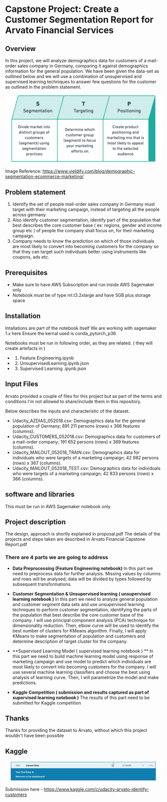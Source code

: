 # Capstone Project: Create a Customer Segmentation Report for Arvato Financial Services
## Overview
In this project, we will analyze demographics data for customers of a mail-order sales company in Germany, comparing it against demographics information for the general population. 
We have been given the data-set as outlined below and we will use a combination of unsupervised and supervised learning techniques to answer few questions for the customer as outlined in the problem statement.

![segmentation-targeting-positioning](segmentation-targeting-positioning.jpg)

Image Reference: https://www.yieldify.com/blog/demographic-segmentation-ecommerce-marketing/



## Problem statement
1. Identify the set of people mail-order sales company in Germany must target with their marketing campaign, instead of targeting all the people across germany.
1. Also identify customer segmentation, identify part of the population that best describes the core customer base ( ex: regions, gender and income group etc ) of people the company shall focus on, for their marketing campaign.
1. Company needs to know the prediction on which of those individuals are most likely to convert into becoming customers for the company so that they can target such individuals better using instruments like coupons, ads etc.

## Prerequisites
* Make sure to have AWS Subscription and run inside AWS Sagemaker only
* Notebook must be of type ml.t3.2xlarge and have 5GB plus storage space


## Installation
Intallations are part of the notebook itself
We are working with sagemaker 1.x here
Ensure the kernal used is conda_pytorch_p36

Notebooks must be run in following order, as they are related. ( they will create artefacts in )
* 1. Feature Engineering.ipynb
* 2. UnsupervisedLearning.ipynb.json
* 3. Supervised Learning .ipynb.json

## Input Files
Arvato provided a couple of files for this project but as part of the terms and conditions I'm not allowed to share/include them in this repository.

Below describes the inputs and characteristic of the dataset.
* Udacity_AZDIAS_052018.csv: Demographics data for the general population of Germany; 891 211 persons (rows) x 366 features (columns).
* Udacity_CUSTOMERS_052018.csv: Demographics data for customers of a mail-order company; 191 652 persons (rows) x 369 features (columns).
* Udacity_MAILOUT_052018_TRAIN.csv: Demographics data for individuals who were targets of a marketing campaign; 42 982 persons (rows) x 367 (columns).
* Udacity_MAILOUT_052018_TEST.csv: Demographics data for individuals who were targets of a marketing campaign; 42 833 persons (rows) x 366 (columns).

## software and libraries 
This must be run in AWS Sagemaker notebook only

## Project description
The design, approach is shortly explained in proposal.pdf
The details of the projects and steps taken are described in Arvato Financial Capstone Report.pdf

### There are 4 parts we are going to address
* **Data Preprocessing (Feature Engineering notebook)**
In this part we need to preprocess data for further analysis. Missing values by columns and rows will be analysed, data will be divided by types followed by subsequent transformations.

* **Customer Segmentation & Unsupervised learning ( unsupervised learning notebook )**
In this part we need to analyze general population and customer segment data sets and use unsupervised learning techniques to perform customer segmentation, identifying the parts of the population that best describe the core customer base of the company. I will use principal component analysis (PCA) technique for dimensionality reduction. Then, elbow curve will be used to identify the best number of clusters for KMeans algorithm. Finally, I will apply KMeans to make segmentation of population and customers and determine description of target cluster for the company.

* **Supervised Learning Model ( supervised learning notebook ) **
In this part we need to build machine learning model using response of marketing campaign and use model to predict which individuals are most likely to convert into becoming customers for the company. I will use several machine learning classifiers and choose the best using analysis of learning curve. Then, I will parametrize the model and make predictions.

* **Kaggle Competition ( submission and results captured as part of supervised learning notebook )**
The results of this part need to be submitted for Kaggle competition

## Thanks
Thanks for providing the dataset to Arvato, without which this project wouldn't have been possible

## Kaggle 
![Score Card](scoreboard_xgboost1.png)

Submission here - https://www.kaggle.com/c/udacity-arvato-identify-customers



